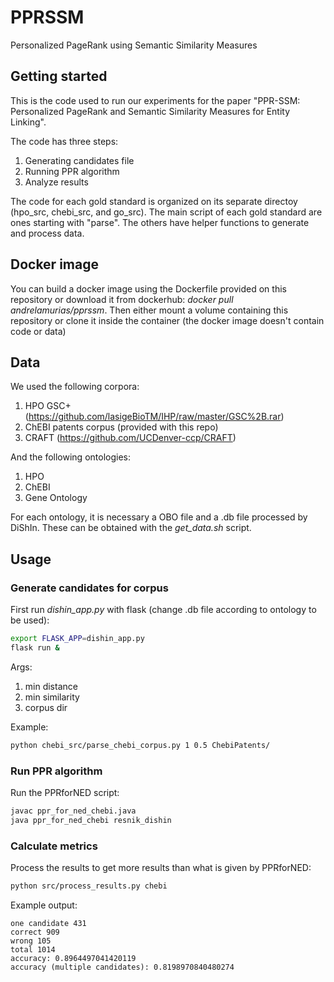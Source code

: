 # PPRSSM

Personalized PageRank using Semantic Similarity Measures


## Getting started

This is the code used to run our experiments for the paper "PPR-SSM: Personalized PageRank and Semantic Similarity Measures for Entity Linking".

The code has three steps:

1. Generating candidates file
2. Running PPR algorithm 
3. Analyze results

The code for each gold standard is organized on its separate directoy (hpo_src, chebi_src, and go_src).
The main script of each gold standard are ones starting with "parse".
The others have helper functions to generate and process data. 

## Docker image

You can build a docker image using the Dockerfile provided on this repository or download it from dockerhub:
*docker pull andrelamurias/pprssm*. Then either mount a volume containing this repository or clone it inside the container (the docker image doesn't contain code or data)

## Data

We used the following corpora:

1. HPO GSC+ (https://github.com/lasigeBioTM/IHP/raw/master/GSC%2B.rar)
2. ChEBI patents corpus (provided with this repo)
3. CRAFT (https://github.com/UCDenver-ccp/CRAFT)

And the following ontologies:

1. HPO
2. ChEBI
3. Gene Ontology

For each ontology, it is necessary a OBO file and a .db file processed by DiShIn. These can be obtained with the *get_data.sh* script.

## Usage

### Generate candidates for corpus
First run *dishin_app.py* with flask (change .db file according to ontology to be used):
```bash
export FLASK_APP=dishin_app.py
flask run &
```
Args:

1. min distance
2. min similarity
3. corpus dir

Example:
```bash
python chebi_src/parse_chebi_corpus.py 1 0.5 ChebiPatents/
```

### Run PPR algorithm

Run the PPRforNED script:
```bash
javac ppr_for_ned_chebi.java
java ppr_for_ned_chebi resnik_dishin
```

### Calculate metrics

Process the results to get more results than what is given by PPRforNED:
```bash
python src/process_results.py chebi
```

Example output:
```
one candidate 431
correct 909
wrong 105
total 1014
accuracy: 0.8964497041420119
accuracy (multiple candidates): 0.8198970840480274
```
